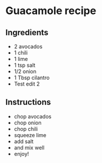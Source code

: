 # Guacamole recipe


## Ingredients

- 2 avocados
- 1 chili
- 1 lime
- 1 tsp salt
- 1/2 onion
- 1 Tbsp cilantro
- Test edit 2


## Instructions

- chop avocados
- chop onion
- chop chili
- squeeze lime
- add salt
- and mix well
- enjoy!
